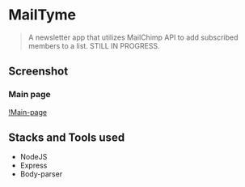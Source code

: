 # MailTyme

> A newsletter app that utilizes MailChimp API to add subscribed members to a list. STILL IN PROGRESS.

## Screenshot

### Main page

[!Main-page](https://github.com/mozeezy/mailtyme/blob/master/public/images/home-page.png?raw=true)

## Stacks and Tools used

- NodeJS
- Express
- Body-parser
